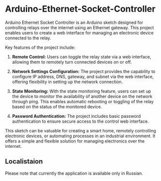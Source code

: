 # Arduino-Ethernet-Socket-Controller

Arduino Ethernet Socket Controller is an Arduino sketch designed for controlling relays over the internet using an Ethernet gateway. This project enables users to create a web interface for managing an electronic device connected to the relay.

Key features of the project include:

1. **Remote Control:** Users can toggle the relay state via a web interface, allowing them to remotely turn connected devices on or off.

2. **Network Settings Configuration:** The project provides the capability to configure IP address, DNS, gateway, and subnet via the web interface, offering flexibility in setting up the network connection.

3. **State Monitoring:** With the state monitoring feature, users can set up the device to monitor the availability of another device on the network through ping. This enables automatic rebooting or toggling of the relay based on the status of the monitored device.

4. **Password Authentication:** The project includes basic password authentication to ensure secure access to the control web interface.

This sketch can be valuable for creating a smart home, remotely controlling electronic devices, or automating processes in an industrial environment. It offers a simple and flexible solution for managing electronics over the internet.

## Localistaion

Please note that currently the application is available only in Russian.
